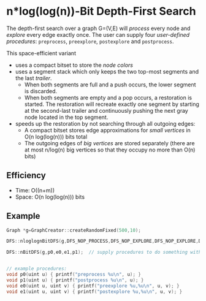 n*log(log(n))-Bit Depth-First Search
===
The depth-first search over a graph G=(V,E) will *process* every node and *explore* every edge exactly once. The user can supply four *user-defined procedures*: `preprocess`, `preexplore`, `postexplore` and `postprocess`.

This space-efficient variant
- uses a compact bitset to store the *node colors*
- uses a segment stack which only keeps the two top-most segments and the last *trailer*.
    - When both segments are full and a push occurs, the lower segment is discarded.
    - When both segments are empty and a pop occurs, a restoration is started. The restoration will recreate exactly one segment by starting at the second-last trailer and continuously pushing the next gray node located in the top segment.
- speeds up the restoration by not searching through all outgoing edges:
	- A compact bitset stores edge approximations for *small vertices* in O(n log(log(n))) bits total
	- The outgoing edges of *big vertices* are stored separately (there are at most n/log(n) big vertices so that they occupy no more than O(n) bits)

## Efficiency
* Time: O((n+m))
* Space: O(n log(log(n))) bits

## Example
```cpp
Graph *g=GraphCreator::createRandomFixed(500,10);

DFS::nloglognBitDFS(g,DFS_NOP_PROCESS,DFS_NOP_EXPLORE,DFS_NOP_EXPLORE,DFS_NOP_PROCESS);  // quiet run

DFS::nBitDFS(g,p0,e0,e1,p1);  // supply procedures to do something with the current node or edge


// example procedures:
void p0(uint u) { printf("preprocess %u\n", u); }
void p1(uint u) { printf("postprocess %u\n", u); }
void e0(uint u, uint v) { printf("preexplore %u,%u\n", u, v); }
void e1(uint u, uint v) { printf("postexplore %u,%u\n", u, v); }
```
